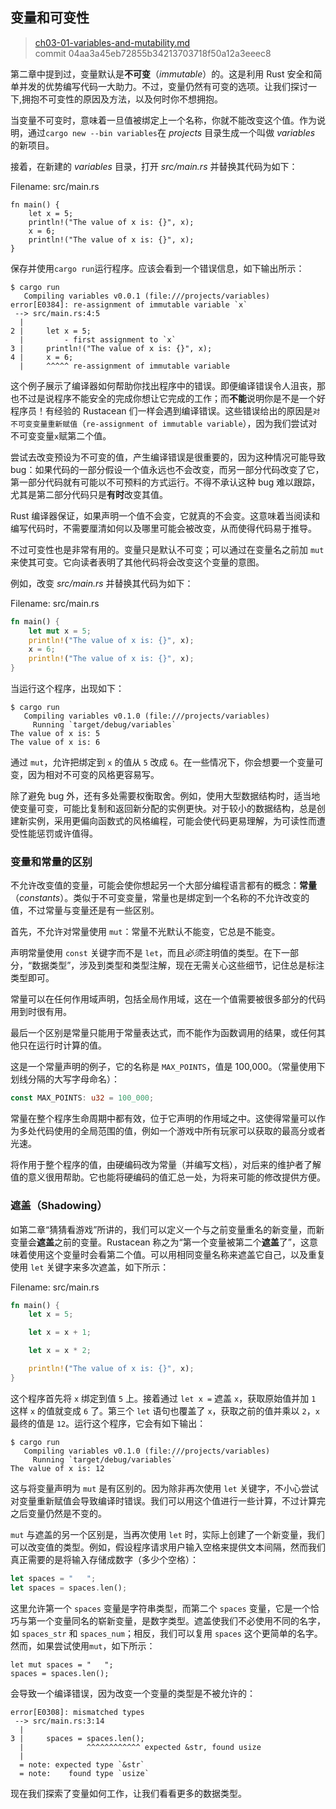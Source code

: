 ## 变量和可变性

> [ch03-01-variables-and-mutability.md](https://github.com/rust-lang/book/blob/master/second-edition/src/ch03-01-variables-and-mutability.md)
> <br>
> commit 04aa3a45eb72855b34213703718f50a12a3eeec8

第二章中提到过，变量默认是**不可变**（*immutable*）的。这是利用 Rust 安全和简单并发的优势编写代码一大助力。不过，变量仍然有可变的选项。让我们探讨一下,拥抱不可变性的原因及方法，以及何时你不想拥抱。

当变量不可变时，意味着一旦值被绑定上一个名称，你就不能改变这个值。作为说明，通过`cargo new --bin variables`在 *projects* 目录生成一个叫做 *variables* 的新项目。

接着，在新建的 *variables* 目录，打开 *src/main.rs* 并替换其代码为如下：

<span class="filename">Filename: src/main.rs</span>

```rust,ignore
fn main() {
    let x = 5;
    println!("The value of x is: {}", x);
    x = 6;
    println!("The value of x is: {}", x);
}
```

保存并使用`cargo run`运行程序。应该会看到一个错误信息，如下输出所示：

```
$ cargo run
   Compiling variables v0.0.1 (file:///projects/variables)
error[E0384]: re-assignment of immutable variable `x`
 --> src/main.rs:4:5
  |
2 |     let x = 5;
  |         - first assignment to `x`
3 |     println!("The value of x is: {}", x);
4 |     x = 6;
  |     ^^^^^ re-assignment of immutable variable
```

这个例子展示了编译器如何帮助你找出程序中的错误。即便编译错误令人沮丧，那也不过是说程序不能安全的完成你想让它完成的工作；而**不能**说明你是不是一个好程序员！有经验的 Rustacean 们一样会遇到编译错误。这些错误给出的原因是`对不可变变量重新赋值`（`re-assignment of immutable variable`），因为我们尝试对不可变变量`x`赋第二个值。

尝试去改变预设为不可变的值，产生编译错误是很重要的，因为这种情况可能导致 bug：如果代码的一部分假设一个值永远也不会改变，而另一部分代码改变了它，第一部分代码就有可能以不可预料的方式运行。不得不承认这种 bug 难以跟踪，尤其是第二部分代码只是**有时**改变其值。

Rust 编译器保证，如果声明一个值不会变，它就真的不会变。这意味着当阅读和编写代码时，不需要厘清如何以及哪里可能会被改变，从而使得代码易于推导。

不过可变性也是非常有用的。变量只是默认不可变；可以通过在变量名之前加 `mut` 来使其可变。它向读者表明了其他代码将会改变这个变量的意图。

例如，改变 *src/main.rs* 并替换其代码为如下：

<span class="filename">Filename: src/main.rs</span>

```rust
fn main() {
    let mut x = 5;
    println!("The value of x is: {}", x);
    x = 6;
    println!("The value of x is: {}", x);
}
```

当运行这个程序，出现如下：

```
$ cargo run
   Compiling variables v0.1.0 (file:///projects/variables)
     Running `target/debug/variables`
The value of x is: 5
The value of x is: 6
```

通过 `mut`，允许把绑定到 `x` 的值从 `5` 改成 `6`。在一些情况下，你会想要一个变量可变，因为相对不可变的风格更容易写。

除了避免 bug 外，还有多处需要权衡取舍。例如，使用大型数据结构时，适当地使变量可变，可能比复制和返回新分配的实例更快。对于较小的数据结构，总是创建新实例，采用更偏向函数式的风格编程，可能会使代码更易理解，为可读性而遭受性能惩罚或许值得。

### 变量和常量的区别

不允许改变值的变量，可能会使你想起另一个大部分编程语言都有的概念：**常量**（*constants*）。类似于不可变变量，常量也是绑定到一个名称的不允许改变的值，不过常量与变量还是有一些区别。

首先，不允许对常量使用 `mut`：常量不光默认不能变，它总是不能变。

声明常量使用 `const` 关键字而不是 `let`，而且*必须*注明值的类型。在下一部分，“数据类型”，涉及到类型和类型注解，现在无需关心这些细节，记住总是标注类型即可。

常量可以在任何作用域声明，包括全局作用域，这在一个值需要被很多部分的代码用到时很有用。

最后一个区别是常量只能用于常量表达式，而不能作为函数调用的结果，或任何其他只在运行时计算的值。

这是一个常量声明的例子，它的名称是 `MAX_POINTS`，值是 100,000。（常量使用下划线分隔的大写字母命名）：

```rust
const MAX_POINTS: u32 = 100_000;
```

常量在整个程序生命周期中都有效，位于它声明的作用域之中。这使得常量可以作为多处代码使用的全局范围的值，例如一个游戏中所有玩家可以获取的最高分或者光速。

将作用于整个程序的值，由硬编码改为常量（并编写文档），对后来的维护者了解值的意义很用帮助。它也能将硬编码的值汇总一处，为将来可能的修改提供方便。

### 遮盖（Shadowing）

如第二章“猜猜看游戏”所讲的，我们可以定义一个与之前变量重名的新变量，而新变量会**遮盖**之前的变量。Rustacean 称之为“第一个变量被第二个**遮盖**了”，这意味着使用这个变量时会看第二个值。可以用相同变量名称来遮盖它自己，以及重复使用 `let` 关键字来多次遮盖，如下所示：

<span class="filename">Filename: src/main.rs</span>

```rust
fn main() {
    let x = 5;

    let x = x + 1;

    let x = x * 2;

    println!("The value of x is: {}", x);
}
```

这个程序首先将 `x` 绑定到值 `5` 上。接着通过 `let x =` 遮盖 `x`，获取原始值并加 `1` 这样 `x` 的值就变成 `6` 了。第三个 `let` 语句也覆盖了 `x`，获取之前的值并乘以 `2`，`x` 最终的值是 `12`。运行这个程序，它会有如下输出：

```
$ cargo run
   Compiling variables v0.1.0 (file:///projects/variables)
     Running `target/debug/variables`
The value of x is: 12
```

这与将变量声明为 `mut` 是有区别的。因为除非再次使用 `let` 关键字，不小心尝试对变量重新赋值会导致编译时错误。我们可以用这个值进行一些计算，不过计算完之后变量仍然是不变的。

`mut` 与遮盖的另一个区别是，当再次使用 `let` 时，实际上创建了一个新变量，我们可以改变值的类型。例如，假设程序请求用户输入空格来提供文本间隔，然而我们真正需要的是将输入存储成数字（多少个空格）：

```rust
let spaces = "   ";
let spaces = spaces.len();
```
这里允许第一个 `spaces` 变量是字符串类型，而第二个 `spaces` 变量，它是一个恰巧与第一个变量同名的崭新变量，是数字类型。遮盖使我们不必使用不同的名字，如 `spaces_str` 和 `spaces_num`；相反，我们可以复用 `spaces` 这个更简单的名字。然而，如果尝试使用`mut`，如下所示：

```rust,ignore
let mut spaces = "   ";
spaces = spaces.len();
```

会导致一个编译错误，因为改变一个变量的类型是不被允许的：

```
error[E0308]: mismatched types
 --> src/main.rs:3:14
  |
3 |     spaces = spaces.len();
  |              ^^^^^^^^^^^^ expected &str, found usize
  |
  = note: expected type `&str`
  = note:    found type `usize`
```

现在我们探索了变量如何工作，让我们看看更多的数据类型。